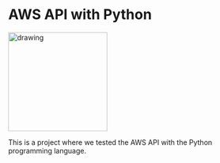 # AWS API with Python

<img src="python.jpg" alt="drawing" width="200"/>

This is a project where we tested the AWS API with the Python programming language.

